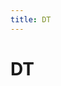 ```yaml
---
title: DT
---
```


# DT
















































































